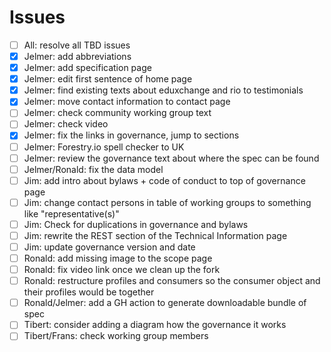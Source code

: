# Issues

* [ ] All: resolve all TBD issues
* [x] Jelmer: add abbreviations
* [x] Jelmer: add specification page
* [x] Jelmer: edit first sentence of home page
* [x] Jelmer: find existing texts about eduxchange and rio to testimonials
* [x] Jelmer: move contact information to contact page
* [ ] Jelmer: check community working group text
* [ ] Jelmer: check video
* [x] Jelmer: fix the links in governance, jump to sections
* [ ] Jelmer: Forestry.io spell checker to UK
* [ ] Jelmer: review the governance text about where the spec can be found
* [ ] Jelmer/Ronald: fix the data model
* [ ] Jim: add intro about bylaws + code of conduct to top of governance page
* [ ] Jim: change contact persons in table of working groups to something like "representative(s)"
* [ ] Jim: Check for duplications in governance and bylaws
* [ ] Jim: rewrite the REST section of the Technical Information page
* [ ] Jim: update governance version and date
* [ ] Ronald: add missing image to the scope page
* [ ] Ronald: fix video link once we clean up the fork
* [ ] Ronald: restructure profiles and consumers so the consumer object and their profiles would be together
* [ ] Ronald/Jelmer: add a GH action to generate downloadable bundle of spec
* [ ] Tibert: consider adding a diagram how the governance it works
* [ ] Tibert/Frans: check working group members
